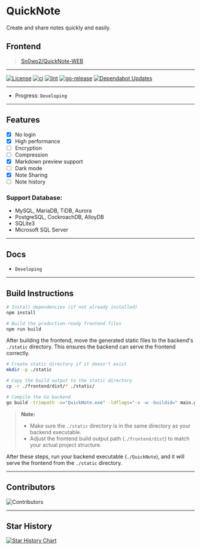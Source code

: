 # QuickNote

Create and share notes quickly and easily.

## Frontend

> [Sn0wo2/QuickNote-WEB](https://github.com/Sn0wo2/QuickNote-WEB)

---

[![License](https://img.shields.io/badge/license-GPL3.0-green.svg)](Backend/LICENSE)
[![ci](https://github.com/Sn0wo2/QuickNote/actions/workflows/ci.yml/badge.svg)](https://github.com/Sn0wo2/QuickNote/actions/workflows/ci.yml)
[![lint](https://github.com/Sn0wo2/QuickNote/actions/workflows/lint.yml/badge.svg)](https://github.com/Sn0wo2/QuickNote/actions/workflows/lint.yml)
[![go-release](https://github.com/Sn0wo2/QuickNote/actions/workflows/release.yml/badge.svg)](https://github.com/Sn0wo2/QuickNote/actions/workflows/release.yml)
[![Dependabot Updates](https://github.com/Sn0wo2/QuickNote/actions/workflows/dependabot/dependabot-updates/badge.svg)](https://github.com/Sn0wo2/QuickNote/actions/workflows/dependabot/dependabot-updates)


---

* Progress: `Developing`

--- 

## Features

- [X] No login
- [X] High performance
- [ ] Encryption
- [ ] Compression
- [X] Markdown preview support
- [ ] Dark mode
- [X] Note Sharing
- [ ] Note history

### Support Database:

- MySQL, MariaDB, TiDB, Aurora
- PostgreSQL, CockroachDB, AlloyDB
- SQLite3
- Microsoft SQL Server

---

## Docs

- `Developing`
---

## Build Instructions

```bash
# Install dependencies (if not already installed)
npm install

# Build the production-ready frontend files
npm run build
````

After building the frontend, move the generated static files to the backend's `./static` directory. This ensures the backend can serve the frontend correctly.

```bash
# Create static directory if it doesn't exist
mkdir -p ./static

# Copy the build output to the static directory
cp -r ./frontend/dist/* ./static/
```

```bash
# Compile the Go backend
go build -trimpath -o="QuickNote.exe" -ldflags="-s -w -buildid=" main.go
```

> **Note:**
>
> * Make sure the `./static` directory is in the same directory as your backend executable.
> * Adjust the frontend build output path (`./frontend/dist`) to match your actual project structure.

After these steps, run your backend executable (`./QuickNote`), and it will serve the frontend from the `./static` directory.

---

## Contributors

![Contributors](https://contrib.rocks/image?repo=Sn0wo2/QuickNote)

---

## Star History

<a href="https://www.star-history.com/#Sn0wo2/QuickNote&Date">
 <picture>
   <source media="(prefers-color-scheme: dark)" srcset="https://api.star-history.com/svg?repos=Sn0wo2/QuickNote&type=Date&theme=dark" />
   <source media="(prefers-color-scheme: light)" srcset="https://api.star-history.com/svg?repos=Sn0wo2/QuickNote&type=Date" />
   <img alt="Star History Chart" src="https://api.star-history.com/svg?repos=Sn0wo2/QuickNote&type=Date" />
 </picture>
</a>